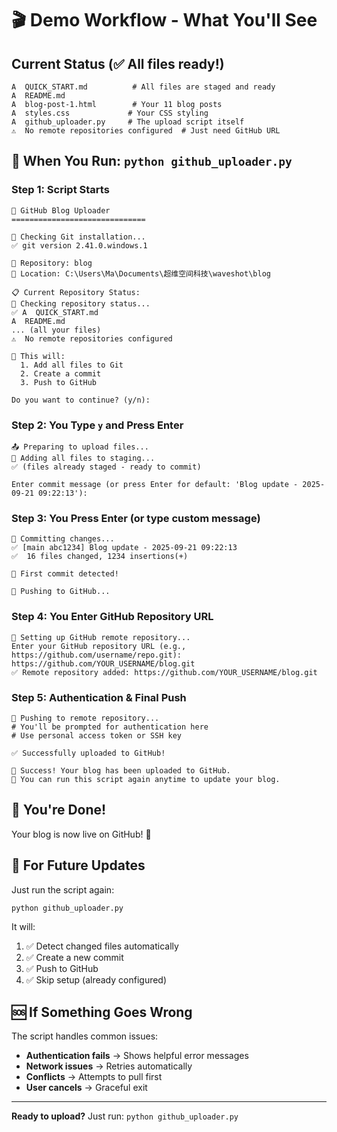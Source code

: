 # 🎬 Demo Workflow - What You'll See

## Current Status (✅ All files ready!)
```
A  QUICK_START.md          # All files are staged and ready
A  README.md
A  blog-post-1.html        # Your 11 blog posts
A  styles.css             # Your CSS styling
A  github_uploader.py     # The upload script itself
⚠️  No remote repositories configured  # Just need GitHub URL
```

## 🚀 When You Run: `python github_uploader.py`

### Step 1: Script Starts
```
🚀 GitHub Blog Uploader
==============================

🔧 Checking Git installation...
✅ git version 2.41.0.windows.1

📁 Repository: blog
📍 Location: C:\Users\Ma\Documents\超维空间科技\waveshot\blog

📋 Current Repository Status:
🔧 Checking repository status...
✅ A  QUICK_START.md
A  README.md
... (all your files)
⚠️  No remote repositories configured

🤔 This will:
  1. Add all files to Git
  2. Create a commit
  3. Push to GitHub

Do you want to continue? (y/n):
```

### Step 2: You Type `y` and Press Enter
```
📤 Preparing to upload files...
🔧 Adding all files to staging...
✅ (files already staged - ready to commit)

Enter commit message (or press Enter for default: 'Blog update - 2025-09-21 09:22:13'):
```

### Step 3: You Press Enter (or type custom message)
```
🔧 Committing changes...
✅ [main abc1234] Blog update - 2025-09-21 09:22:13
✅  16 files changed, 1234 insertions(+)

🌟 First commit detected!

🚀 Pushing to GitHub...
```

### Step 4: You Enter GitHub Repository URL
```
🔧 Setting up GitHub remote repository...
Enter your GitHub repository URL (e.g., https://github.com/username/repo.git): 
https://github.com/YOUR_USERNAME/blog.git
✅ Remote repository added: https://github.com/YOUR_USERNAME/blog.git
```

### Step 5: Authentication & Final Push
```
🔧 Pushing to remote repository...
# You'll be prompted for authentication here
# Use personal access token or SSH key

✅ Successfully uploaded to GitHub!

🎉 Success! Your blog has been uploaded to GitHub.
📝 You can run this script again anytime to update your blog.
```

## 🎯 You're Done!

Your blog is now live on GitHub! 🎉

## 🔄 For Future Updates

Just run the script again:
```bash
python github_uploader.py
```

It will:
1. ✅ Detect changed files automatically
2. ✅ Create a new commit
3. ✅ Push to GitHub
4. ✅ Skip setup (already configured)

## 🆘 If Something Goes Wrong

The script handles common issues:
- **Authentication fails** → Shows helpful error messages
- **Network issues** → Retries automatically
- **Conflicts** → Attempts to pull first
- **User cancels** → Graceful exit

---

**Ready to upload?** Just run: `python github_uploader.py`
